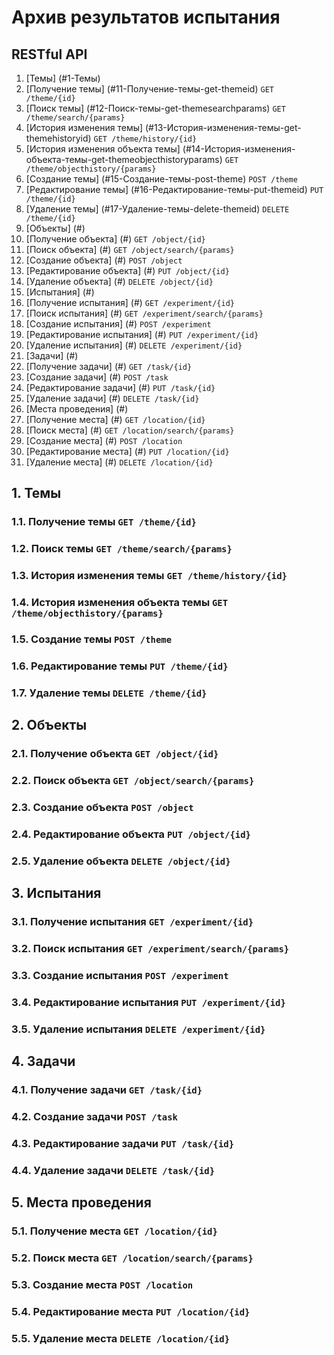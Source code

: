 # Архив результатов испытания


## RESTful API

1. [Темы] (#1-Темы)
  1. [Получение темы] (#11-Получение-темы-get-themeid) `GET /theme/{id}`
  2. [Поиск темы] (#12-Поиск-темы-get-themesearchparams) `GET /theme/search/{params}`
  3. [История изменения темы] (#13-История-изменения-темы-get-themehistoryid) `GET /theme/history/{id}`
  4. [История изменения объекта темы] (#14-История-изменения-объекта-темы-get-themeobjecthistoryparams) `GET /theme/objecthistory/{params}`
  5. [Создание темы] (#15-Создание-темы-post-theme) `POST /theme`
  6. [Редактирование темы] (#16-Редактирование-темы-put-themeid) `PUT /theme/{id}`
  7. [Удаление темы] (#17-Удаление-темы-delete-themeid) `DELETE /theme/{id}`
2. [Объекты] (#)
  1. [Получение объекта] (#) `GET /object/{id}`
  2. [Поиск объекта] (#) `GET /object/search/{params}`
  3. [Создание объекта] (#) `POST /object`
  4. [Редактирование объекта] (#) `PUT /object/{id}`
  5. [Удаление объекта] (#) `DELETE /object/{id}`
3. [Испытания] (#)
  1. [Получение испытания] (#) `GET /experiment/{id}`
  2. [Поиск испытания] (#) `GET /experiment/search/{params}`
  3. [Создание испытания] (#) `POST /experiment`
  4. [Редактирование испытания] (#) `PUT /experiment/{id}`
  5. [Удаление испытания] (#) `DELETE /experiment/{id}`
4. [Задачи] (#)
  1. [Получение задачи] (#) `GET /task/{id}`
  2. [Создание задачи] (#) `POST /task`
  3. [Редактирование задачи] (#) `PUT /task/{id}`
  4. [Удаление задачи] (#) `DELETE /task/{id}`
5. [Места проведения] (#)
  1. [Получение места] (#) `GET /location/{id}`
  2. [Поиск места] (#) `GET /location/search/{params}`
  3. [Создание места] (#) `POST /location`
  4. [Редактирование места] (#) `PUT /location/{id}`
  5. [Удаление места] (#) `DELETE /location/{id}`


## 1. Темы

### 1.1. Получение темы `GET /theme/{id}`

### 1.2. Поиск темы `GET /theme/search/{params}`

### 1.3. История изменения темы `GET /theme/history/{id}`

### 1.4. История изменения объекта темы `GET /theme/objecthistory/{params}`

### 1.5. Создание темы `POST /theme`

### 1.6. Редактирование темы `PUT /theme/{id}`

### 1.7. Удаление темы `DELETE /theme/{id}`


## 2. Объекты

### 2.1. Получение объекта `GET /object/{id}`

### 2.2. Поиск объекта `GET /object/search/{params}`

### 2.3. Создание объекта `POST /object`

### 2.4. Редактирование объекта `PUT /object/{id}`

### 2.5. Удаление объекта `DELETE /object/{id}`


## 3. Испытания

### 3.1. Получение испытания `GET /experiment/{id}`

### 3.2. Поиск испытания `GET /experiment/search/{params}`

### 3.3. Создание испытания `POST /experiment`

### 3.4. Редактирование испытания `PUT /experiment/{id}`

### 3.5. Удаление испытания `DELETE /experiment/{id}`


## 4. Задачи

### 4.1. Получение задачи `GET /task/{id}`

### 4.2. Создание задачи `POST /task`

### 4.3. Редактирование задачи `PUT /task/{id}`

### 4.4. Удаление задачи `DELETE /task/{id}`


## 5. Места проведения

### 5.1. Получение места `GET /location/{id}`

### 5.2. Поиск места `GET /location/search/{params}`

### 5.3. Создание места `POST /location`

### 5.4. Редактирование места `PUT /location/{id}`

### 5.5. Удаление места `DELETE /location/{id}`
